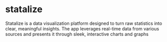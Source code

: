 # statalize
Statalize is a data visualization platform designed to turn raw statistics into clear, meaningful insights. The app leverages real-time data from various sources and presents it through sleek, interactive charts and graphs
